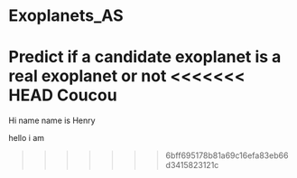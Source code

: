 # Exoplanets_AS

Predict if a candidate exoplanet is a real exoplanet or not
<<<<<<< HEAD
Coucou
=======

Hi name name is Henry

hello i am 
>>>>>>> 6bff695178b81a69c16efa83eb66d3415823121c
